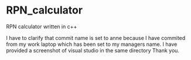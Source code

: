 # RPN_calculator
RPN calculator written in c++

I have to clarify that commit name is set to anne because I have commited from my work laptop which has been set to my managers name.
I have provided a screenshot of visual studio in the same directory
Thank you.
